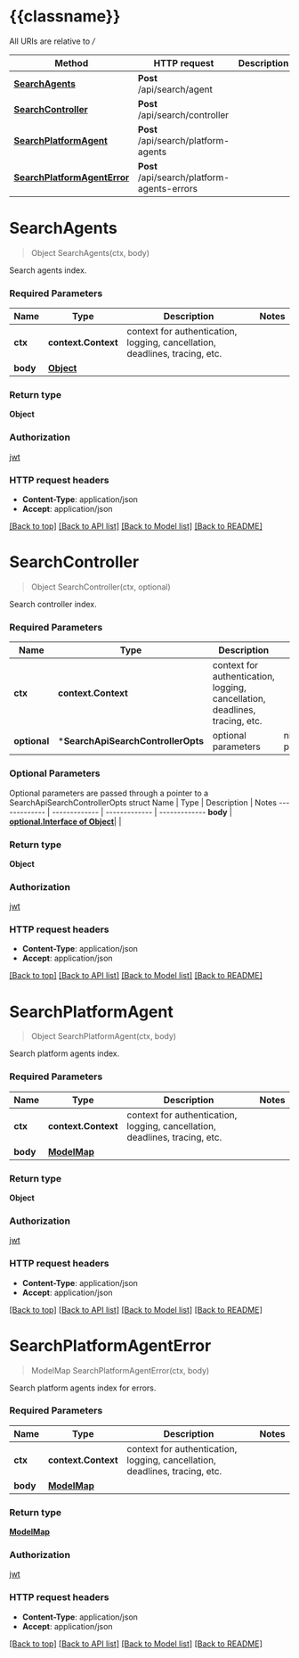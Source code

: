 # {{classname}}

All URIs are relative to */*

Method | HTTP request | Description
------------- | ------------- | -------------
[**SearchAgents**](SearchApi.md#SearchAgents) | **Post** /api/search/agent | 
[**SearchController**](SearchApi.md#SearchController) | **Post** /api/search/controller | 
[**SearchPlatformAgent**](SearchApi.md#SearchPlatformAgent) | **Post** /api/search/platform-agents | 
[**SearchPlatformAgentError**](SearchApi.md#SearchPlatformAgentError) | **Post** /api/search/platform-agents-errors | 

# **SearchAgents**
> Object SearchAgents(ctx, body)


Search agents index.

### Required Parameters

Name | Type | Description  | Notes
------------- | ------------- | ------------- | -------------
 **ctx** | **context.Context** | context for authentication, logging, cancellation, deadlines, tracing, etc.
  **body** | [**Object**](.md)|  | 

### Return type

**Object**

### Authorization

[jwt](../README.md#jwt)

### HTTP request headers

 - **Content-Type**: application/json
 - **Accept**: application/json

[[Back to top]](#) [[Back to API list]](../README.md#documentation-for-api-endpoints) [[Back to Model list]](../README.md#documentation-for-models) [[Back to README]](../README.md)

# **SearchController**
> Object SearchController(ctx, optional)


Search controller index.

### Required Parameters

Name | Type | Description  | Notes
------------- | ------------- | ------------- | -------------
 **ctx** | **context.Context** | context for authentication, logging, cancellation, deadlines, tracing, etc.
 **optional** | ***SearchApiSearchControllerOpts** | optional parameters | nil if no parameters

### Optional Parameters
Optional parameters are passed through a pointer to a SearchApiSearchControllerOpts struct
Name | Type | Description  | Notes
------------- | ------------- | ------------- | -------------
 **body** | [**optional.Interface of Object**](.md)|  | 

### Return type

**Object**

### Authorization

[jwt](../README.md#jwt)

### HTTP request headers

 - **Content-Type**: application/json
 - **Accept**: application/json

[[Back to top]](#) [[Back to API list]](../README.md#documentation-for-api-endpoints) [[Back to Model list]](../README.md#documentation-for-models) [[Back to README]](../README.md)

# **SearchPlatformAgent**
> Object SearchPlatformAgent(ctx, body)


Search platform agents index.

### Required Parameters

Name | Type | Description  | Notes
------------- | ------------- | ------------- | -------------
 **ctx** | **context.Context** | context for authentication, logging, cancellation, deadlines, tracing, etc.
  **body** | [**ModelMap**](map.md)|  | 

### Return type

**Object**

### Authorization

[jwt](../README.md#jwt)

### HTTP request headers

 - **Content-Type**: application/json
 - **Accept**: application/json

[[Back to top]](#) [[Back to API list]](../README.md#documentation-for-api-endpoints) [[Back to Model list]](../README.md#documentation-for-models) [[Back to README]](../README.md)

# **SearchPlatformAgentError**
> ModelMap SearchPlatformAgentError(ctx, body)


Search platform agents index for errors.

### Required Parameters

Name | Type | Description  | Notes
------------- | ------------- | ------------- | -------------
 **ctx** | **context.Context** | context for authentication, logging, cancellation, deadlines, tracing, etc.
  **body** | [**ModelMap**](map.md)|  | 

### Return type

[**ModelMap**](map.md)

### Authorization

[jwt](../README.md#jwt)

### HTTP request headers

 - **Content-Type**: application/json
 - **Accept**: application/json

[[Back to top]](#) [[Back to API list]](../README.md#documentation-for-api-endpoints) [[Back to Model list]](../README.md#documentation-for-models) [[Back to README]](../README.md)

